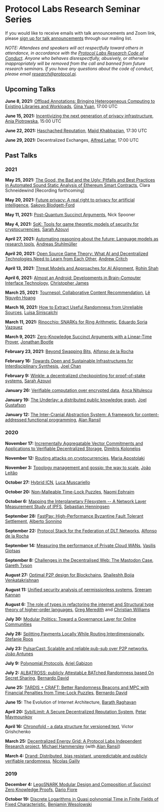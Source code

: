 # Protocol Labs Research Seminar Series

If you would like to receive emails with talk announcements and Zoom link, please [sign up for talk announcements](https://protocol.us4.list-manage.com/subscribe?MERGE0=&u=09d704b0125b11d44d67d4617&id=7aa0f1150b&subscribe=) through our mailing list.

*NOTE: Attendees and speakers will act respectfully toward others in attendance, in accordance with the [Protocol Labs Research Code of Conduct](https://github.com/protocol/research/blob/master/research-events/code-of-conduct.md). Anyone who behaves disrespectfully, abusively, or otherwise inappropriately will be removed from the call and banned from future research seminars. If you have any questions about the code of conduct, please email research@protocol.ai.*

## Upcoming Talks

**June 8, 2021:** [Offload Annotations: Bringing Heterogeneous Computing to Existing Libraries and Workloads](https://www.usenix.org/system/files/atc20-yuan.pdf), [Gina Yuan](http://www.ginayuan.com/), 17:00 UTC

**June 15, 2021:** [Incentivizing the next generation of privacy infrastructure](https://nymtech.net/nym-whitepaper.pdf), [Ania Piotrowska](https://aniampio.github.io/), 15:00 UTC

**June 22, 2021:** [Haschached Reputation](https://arxiv.org/abs/2012.10825), [Majid Khabbazian](https://sites.ualberta.ca/~mkhabbaz/), 17:30 UTC

**June 29, 2021:** Decentralized Exchanges, [Alfred Lehar](https://people.ucalgary.ca/~alehar/), 17:00 UTC

## Past Talks

### 2021

**May 25, 2021:** [The Good, the Bad and the Ugly: Pitfalls and Best Practices in Automated Sound Static Analysis of Ethereum Smart Contracts](https://arxiv.org/pdf/2101.05735.pdf), Clara Schneidewind [Recording forthcoming]

**May 20, 2021:**  [Future privacy: A real right to privacy for artificial intelligence](https://www.elgaronline.com/view/edcoll/9781786439048/9781786439048.00023.xml), [Sakoyo Blodgett-Ford](https://www.bc.edu/bc-web/schools/law/academics-faculty/faculty-directory/sayoko-blodgett-ford.html)

**May 11, 2021:** [Post-Quantum Succinct Arguments](https://www.youtube.com/watch?v=Dh8_fwk8QBw), Nick Spooner

**May 4, 2021:** [SoK: Tools for game theoretic models of security for cryptocurrencies](https://www.youtube.com/watch?v=NKRTZpKY2Gw), [Sarah Azouvi](https://research.protocol.ai/authors/sarah-azouvi/)

**April 27, 2021:** [Automating reasoning about the future: Language models as research tools](https://www.youtube.com/watch?v=BZJ9xSXTvZI&list=PLhuBigpl7lqu6xWpiXtbEzJQtlMH1tqoG&index=1), [Andreas Stuhlmüller](https://stuhlmueller.org/)

**April 20, 2021:** [Open Source Game Theory: What AI and Decentralized Technologies Need to Learn from Each Other](https://www.youtube.com/watch?v=itMol0zPN00&list=PLhuBigpl7lqu6xWpiXtbEzJQtlMH1tqoG&index=1), [Andrew Critch](http://acritch.com/)

**April 13, 2021:** [Threat Models and Approaches for AI Alignment](https://www.youtube.com/watch?v=qonxs88zcL8&list=PLhuBigpl7lqu6xWpiXtbEzJQtlMH1tqoG&index=1), [Rohin Shah](https://rohinshah.com/)

**April 6, 2021:** [Almost an Android: Developments in Brain-Computer Interface Technology](https://www.youtube.com/watch?v=21yRiKvGZnE&list=PLhuBigpl7lqu6xWpiXtbEzJQtlMH1tqoG&index=2), [Christopher James](https://warwick.ac.uk/fac/sci/eng/people/christopher_james/)

**March 25, 2021:** [Tournesol: Collaborative Content Recommendation](https://www.youtube.com/watch?v=Dyx_sR3ZftA&list=PLhuBigpl7lqu6xWpiXtbEzJQtlMH1tqoG&index=1), [Lê Nguyên Hoang](https://www.science4all.org/about/)

**March 16, 2021:** [How to Extract Useful Randomness from Unreliable Sources](https://www.youtube.com/watch?v=E1Zze0R4jlA&list=PLhuBigpl7lqu6xWpiXtbEzJQtlMH1tqoG&index=1), [Luisa Siniscalchi](http://docenti.diem.unisa.it/AR/lsiniscalchi/)

**March 11, 2021:** [Rinocchio: SNARKs for Ring Arithmetic](https://www.youtube.com/watch?v=j2czM2mvFi0&list=PLhuBigpl7lqu6xWpiXtbEzJQtlMH1tqoG&index=1), [Eduardo Soria Vazquez](https://soriavazquez.github.io/)

**March 9, 2021:** [Zero-Knowledge Succinct Arguments with a Linear-Time Prover](https://www.youtube.com/watch?v=ntiJEWdGF4k&list=PLhuBigpl7lqu6xWpiXtbEzJQtlMH1tqoG&index=2), [Jonathan Bootle](https://jbootle.github.io/)

**February 23, 2021:** [Beyond Swapping Bits](https://www.youtube.com/watch?v=3pyLu6weOvQ&list=PLhuBigpl7lqu6xWpiXtbEzJQtlMH1tqoG&index=1), [Alfonso de la Rocha](https://research.protocol.ai/authors/alfonso-delarocha/)

**February 16:** [Towards Open and Sustainable Infrastructures for Interdisciplinary Synthesis](https://www.youtube.com/watch?v=zvWv-mZRAQw&list=PLhuBigpl7lqu6xWpiXtbEzJQtlMH1tqoG&index=1), [Joel Chan](http://joelchan.me/)

**February 9:** [Winkle: a decentralized checkpointing for proof-of-stake systems](https://eprint.iacr.org/2019/1440.pdf), [Sarah Azouvi](https://research.protocol.ai/authors/sarah-azouvi/)

**January 26:** [Verifiable computation over encrypted data](https://www.youtube.com/watch?v=OT9zTAF0U4s&list=PLhuBigpl7lqu6xWpiXtbEzJQtlMH1tqoG&index=1), [Anca Nitulescu](https://research.protocol.ai/authors/anca-nitulescu/)

**January 19:** [The Underlay: a distributed public knowledge graph](https://www.youtube.com/watch?v=QIZV1Y71F8A&list=PLhuBigpl7lqu6xWpiXtbEzJQtlMH1tqoG&index=4), [Joel Gustafson](https://research.protocol.ai/authors/joel-gustafson/)

**January 12:** [The Inter-Cranial Abstraction System: A framework for content-addressed functional programming](https://www.youtube.com/watch?v=J4WllOW_6As&list=PLhuBigpl7lqu6xWpiXtbEzJQtlMH1tqoG&index=2), [Alan Ransil](https://research.protocol.ai/authors/alan-ransil/)

### 2020

**November 17:** [Incrementally Aggregatable Vector Commitments and Applications to Verifiable Decentralized Storage](https://www.youtube.com/watch?v=lNWG6m-a534&list=PLhuBigpl7lqu6xWpiXtbEzJQtlMH1tqoG&index=1), [Dimitris Kolonelos](https://software.imdea.org/people/dimitris.kolonelos/index.html)

**November 12:** [Routing attacks on cryptocurrencies](https://www.youtube.com/watch?v=Eo2EBrjs8Ug&list=PLhuBigpl7lqu6xWpiXtbEzJQtlMH1tqoG&index=1), [Maria Apostolaki](https://nsg.ee.ethz.ch/people/maria-apostolaki/)

**November 3:** [Topology management and gossip: the way to scale](https://www.youtube.com/watch?v=jheTqE-aEe0&list=PLhuBigpl7lqu6xWpiXtbEzJQtlMH1tqoG&index=1), [João Leitão](https://asc.di.fct.unl.pt/~jleitao/)

**October 27:** [Hybrid ICN](https://www.youtube.com/watch?v=BrGZGRUFLkU&list=PLhuBigpl7lqu6xWpiXtbEzJQtlMH1tqoG&index=1), [Luca Muscariello](https://blogs.cisco.com/author/luca-muscariello)

**October 20:** [Non-Malleable Time-Lock Puzzles](https://www.youtube.com/watch?v=_Z4WLp8hguA&list=PLhuBigpl7lqu6xWpiXtbEzJQtlMH1tqoG&index=1), [Naomi Ephraim](https://www.cs.cornell.edu/~nephraim/)

**October 6:** [Mapping the Interplanetary Filesystem -- A Network Layer Measurement Study of IPFS](https://www.youtube.com/watch?v=jQI37Y25jwk&list=PLhuBigpl7lqu6xWpiXtbEzJQtlMH1tqoG&index=1), [Sebastian Henningsen](https://www.linkedin.com/in/sebastian-henningsen-a1a35a100/)

**September 28:** [FastPay: High-Performance Byzantine Fault Tolerant Settlement](https://www.youtube.com/watch?v=g4o6TBRe500&list=PLhuBigpl7lqu6xWpiXtbEzJQtlMH1tqoG&index=1), [Alberto Sonnino](https://sonnino.com/)

**September 22:** [Protocol Stack for the Federation of DLT Networks](https://www.youtube.com/watch?v=2CYg_hy14Iw&list=PLhuBigpl7lqu6xWpiXtbEzJQtlMH1tqoG&index=2), [Alfonso de la Rocha](https://research.protocol.ai/authors/alfonso-delarocha/)

**September 14:** [Measuring the performance of Private Cloud WANs](https://www.youtube.com/watch?v=ch81QNJQQuw&list=PLhuBigpl7lqu6xWpiXtbEzJQtlMH1tqoG&index=1), [Vasilis Giotsas](https://research.protocol.ai/authors/vasilis-giotsas/)

**September 8:** [Challenges in the Decentralised Web: The Mastodon Case](https://www.youtube.com/watch?v=Ryf_tTweoPE&list=PLhuBigpl7lqu6xWpiXtbEzJQtlMH1tqoG&index=2&t=0s), [Gareth Tyson](http://www.eecs.qmul.ac.uk/~tysong/#top)

**August 27:** [Optimal P2P design for Blockchains](https://arxiv.org/abs/2006.14186), [Shaileshh Bojja Venkatakrishnan](https://www.youtube.com/watch?v=98WmfSXZjm0&list=PLhuBigpl7lqu6xWpiXtbEzJQtlMH1tqoG&index=2)

**August 11:** [Unified security analysis of permissionless systems](https://www.youtube.com/watch?v=CiHvbdZK8dM&list=PLhuBigpl7lqu6xWpiXtbEzJQtlMH1tqoG&index=2&t=0s), [Sreeram Kannan](https://people.ece.uw.edu/kannan_sreeram/)

**August 6:** [The role of types in refactoring the internet and Structural type theory of higher-order languages](https://www.youtube.com/watch?v=hug_wJmm29Y&list=PLhuBigpl7lqu6xWpiXtbEzJQtlMH1tqoG&index=3&t=0s), [Greg Meredith](https://www.rchain.coop/team) and [Christian Williams](https://mathdept.ucr.edu/people/christian-williams)

**July 30:** [Modular Politics: Toward a Governance Layer for Online Communities](https://www.youtube.com/watch?v=981FhtbX8vU&list=PLhuBigpl7lqu6xWpiXtbEzJQtlMH1tqoG&index=4&t=0s)

**July 28:** [Splitting Payments Locally While Routing Interdimensionally](https://www.youtube.com/watch?v=9RRZQEMxSp0&list=PLhuBigpl7lqu6xWpiXtbEzJQtlMH1tqoG&index=3&t=0s), [Stefanie Roos](https://www.tudelft.nl/ewi/over-de-faculteit/afdelingen/software-technology/distributed-systems/people/stefanie-roos/)

**July 23:** [PulsarCast: Scalable and reliable pub-sub over P2P networks](https://www.youtube.com/watch?v=D2UKQPKMjr4&list=PLhuBigpl7lqu6xWpiXtbEzJQtlMH1tqoG), [João Antunes](https://jgantunes.com/)

**July 9:** [Polynomial Protocols](https://www.youtube.com/watch?v=S2h9i7WzafY&list=PLhuBigpl7lqu6xWpiXtbEzJQtlMH1tqoG&index=2&t=0s), [Ariel Gabizon](https://medium.com/aztec-protocol/aztec-welcomes-ariel-gabizon-as-chief-scientist-298d7bfe5f28)

**July 2:** [ALBATROSS: publicly AttestabLe BATched Randomness based On Secret Sharing](https://www.youtube.com/watch?v=HqdZcXbgPAM&list=PLhuBigpl7lqu6xWpiXtbEzJQtlMH1tqoG&index=2&t=0s), [Bernardo David](https://pure.itu.dk/portal/en/persons/bernardo-machado-david(bdc2cd4a-df05-46ca-b027-b038039a58ec).html)

**June 25:** [TARDIS + CRAFT: Better Randomness Beacons and MPC with Financial Penalties from Time-Lock Puzzles](https://www.youtube.com/watch?v=b0D5kwEO5vA&list=PLhuBigpl7lqu6xWpiXtbEzJQtlMH1tqoG&index=2), [Bernardo David](https://pure.itu.dk/portal/en/persons/bernardo-machado-david(bdc2cd4a-df05-46ca-b027-b038039a58ec).html)

**June 15:** The Evolution of Internet Architecture, [Barath Raghavan](https://raghavan.usc.edu/)

**April 20:** [SybilLimit: A Secure Decentralized Reputation System](https://www.youtube.com/watch?v=L4SJzoKHKPk&list=PLhuBigpl7lqu6xWpiXtbEzJQtlMH1tqoG&index=3), [Petar Maymounkov](https://research.protocol.ai/authors/petar-maymounkov/)

**April 16:** [Chronofold - a data structure for versioned text](https://www.youtube.com/watch?v=dKzMZsg5EVA&list=PLhuBigpl7lqu6xWpiXtbEzJQtlMH1tqoG&index=7), Victor Grishchenko

**March 25:** [Decentralized Energy Grid: A Protocol Labs Independent Research project](https://www.youtube.com/watch?v=Xh80OzmaiGc&list=PLhuBigpl7lqu6xWpiXtbEzJQtlMH1tqoG&index=4), [Michael Hammersley](https://research.protocol.ai/authors/michael-hammersley/) (with [Alan Ransil](https://research.protocol.ai/authors/alan-ransil/))

**March 4:** [Drand: Distributed, bias resistant, unpredictable and publicly verifiable randomness](https://www.youtube.com/watch?v=ydwW2HFFxNI&list=PLhuBigpl7lqu6xWpiXtbEzJQtlMH1tqoG&index=5), [Nicolas Gailly](https://research.protocol.ai/authors/nicolas-gailly/)

### 2019

**December 4:** [LegoSNARK Modular Design and Composition of Succinct Zero Knowledge Proofs](https://www.youtube.com/watch?v=BTngeE2IUHw&list=PLhuBigpl7lqu6xWpiXtbEzJQtlMH1tqoG&index=8), [Dario Fiore](http://www.dariofiore.it/)

**October 19:** [Discrete Logarithms in Quasi polynomial Time in Finite Fields of Fixed Characteristic](https://www.youtube.com/watch?v=xMm3yPsfgko&list=PLhuBigpl7lqu6xWpiXtbEzJQtlMH1tqoG&index=9), [Benjamin Wesolowski](http://www.bweso.com/)
